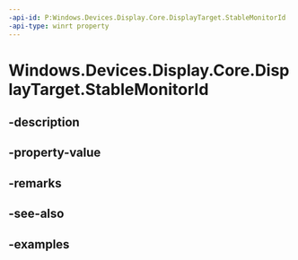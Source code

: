 ```yaml
---
-api-id: P:Windows.Devices.Display.Core.DisplayTarget.StableMonitorId
-api-type: winrt property
---
```


<!-- Property syntax.
public string StableMonitorId { get; }
-->

# Windows.Devices.Display.Core.DisplayTarget.StableMonitorId

## -description

## -property-value

## -remarks

## -see-also

## -examples
